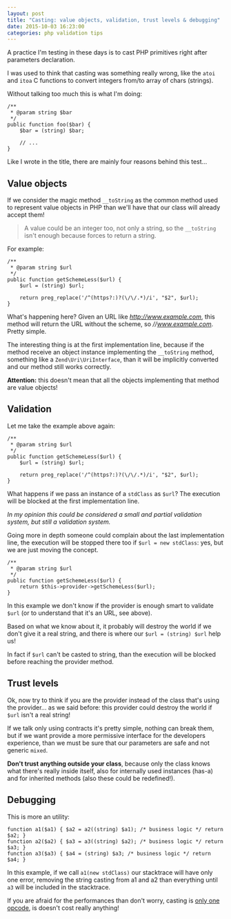 ```yaml
---
layout: post
title: "Casting: value objects, validation, trust levels & debugging"
date: 2015-10-03 16:23:00
categories: php validation tips
---
```


A practice I'm testing in these days is to cast PHP primitives right after parameters declaration.


I was used to think that casting was something really wrong, like the `atoi` and `itoa` C functions to convert integers from/to array of chars (strings).

Without talking too much this is what I'm doing:

    /**
     * @param string $bar
     */
    public function foo($bar) {
        $bar = (string) $bar;

        // ...
    }

Like I wrote in the title, there are mainly four reasons behind this test...

## Value objects

If we consider the magic method `__toString` as the common method used to represent value objects in PHP than we'll have that our class will already accept them!

> A value could be an integer too, not only a string, so the `__toString` isn't enough because forces to return a string.

For example:

    /**
     * @param string $url
     */
    public function getSchemeLess($url) {
        $url = (string) $url;

        return preg_replace('/^(https?:)?(\/\/.*)/i', "$2", $url);
    }

What's happening here? Given an URL like *http://www.example.com*, this method will return the URL without the scheme, so *//www.example.com*. Pretty simple.

The interesting thing is at the first implementation line, because if the method receive an object instance implementing the `__toString` method, something like a `Zend\Uri\UriInterface`, than it will be implicitly converted and our method still works correctly.

**Attention:** this doesn't mean that all the objects implementing that method are value objects!

## Validation

Let me take the example above again:

    /**
     * @param string $url
     */
    public function getSchemeLess($url) {
        $url = (string) $url;

        return preg_replace('/^(https?:)?(\/\/.*)/i', "$2", $url);
    }

What happens if we pass an instance of a `stdClass` as `$url`? The execution will be blocked at the first implementation line.

_In my opinion this could be considered a small and partial validation system, but still a validation system._

Going more in depth someone could complain about the last implementation line, the execution will be stopped there too if `$url = new stdClass`: yes, but we are just moving the concept.

    /**
     * @param string $url
     */
    public function getSchemeLess($url) {
        return $this->provider->getSchemeLess($url);
    }

In this example we don't know if the provider is enough smart to validate `$url` (or to understand that it's an URL, see above).

Based on what we know about it, it probably will destroy the world if we don't give it a real string, and there is where our `$url = (string) $url` help us!

In fact if `$url` can't be casted to string, than the execution will be blocked before reaching the provider method.

## Trust levels

Ok, now try to think if you are the provider instead of the class that's using the provider... as we said before: this provider could destroy the world if `$url` isn't a real string!

If we talk only using contracts it's pretty simple, nothing can break them, but if we want provide a more permissive interface for the developers experience, than we must be sure that our parameters are safe and not generic `mixed`.

**Don't trust anything outside your class**, because only the class knows what there's really inside itself, also for internally used instances (has-a) and for inherited methods (also these could be redefined!).

## Debugging

This is more an utility:

    function a1($a1) { $a2 = a2((string) $a1); /* business logic */ return $a2; }
    function a2($a2) { $a3 = a3((string) $a2); /* business logic */ return $a3; }
    function a3($a3) { $a4 = (string) $a3; /* business logic */ return $a4; }

In this example, if we call `a1(new stdClass)` our stacktrace will have only one error, removing the string casting from a1 and a2 than everything until `a3` will be included in the stacktrace.

If you are afraid for the performances than don't worry, casting is [only one opcode](https://3v4l.org/UIWWv/vld#tabs), is doesn't cost really anything!
